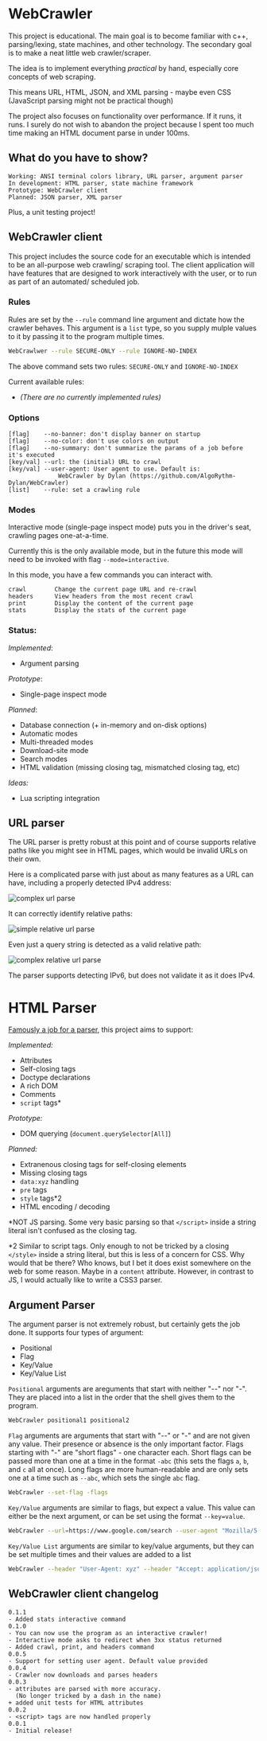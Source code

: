 # WebCrawler
This project is educational. The main goal
is to become familiar with c++, parsing/lexing,
state machines, and other technology. The
secondary goal is to make a neat little web
crawler/scraper.

The idea is to implement everything *practical*
by hand, especially core concepts of web scraping.

This means URL, HTML, JSON, and XML parsing -
maybe even CSS (JavaScript parsing might not
be practical though)

The project also focuses on functionality over
performance. If it runs, it runs. I surely
do not wish to abandon the project because I
spent too much time making an HTML document parse
in under 100ms.

## What do you have to show?

```
Working: ANSI terminal colors library, URL parser, argument parser
In development: HTML parser, state machine framework
Prototype: WebCrawler client
Planned: JSON parser, XML parser
```

Plus, a unit testing project!

## WebCrawler client
This project includes the source code for an executable
which is intended to be an all-purpose web crawling/
scraping tool. The client application will have features
that are designed to work interactively with the user,
or to run as part of an automated/ scheduled job.

### Rules
Rules are set by the `--rule` command line argument and
dictate how the crawler behaves. This argument is a `list`
type, so you supply mulple values to it by passing it
to the program multiple times.

```sh
WebCrawlwer --rule SECURE-ONLY --rule IGNORE-NO-INDEX
```

The above command sets two rules: `SECURE-ONLY` and `IGNORE-NO-INDEX`

Current available rules:
- *(There are no currently implemented rules)*

### Options
```
[flag]    --no-banner: don't display banner on startup
[flag]    --no-color: don't use colors on output
[flag]    --no-summary: don't summarize the params of a job before it's executed
[key/val] --url: the (initial) URL to crawl
[key/val] --user-agent: User agent to use. Default is:
              WebCrawler by Dylan (https://github.com/AlgoRythm-Dylan/WebCrawler)
[list]    --rule: set a crawling rule
```

### Modes

Interactive mode (single-page inspect mode) puts you in
the driver's seat, crawling pages one-at-a-time.

Currently this is the only available mode, but in the
future this mode will need to be invoked with flag
`--mode=interactive`.

In this mode, you have a few commands you can interact
with.

```
crawl        Change the current page URL and re-crawl
headers      View headers from the most recent crawl
print        Display the content of the current page
stats        Display the stats of the current page
```

### Status:

*Implemented*:
- Argument parsing

*Prototype*:
- Single-page inspect mode

*Planned*:
- Database connection (+ in-memory and on-disk options)
- Automatic modes
- Multi-threaded modes
- Download-site mode
- Search modes
- HTML validation (missing closing tag, mismatched closing tag, etc)

*Ideas:*
- Lua scripting integration

## URL parser
The URL parser is pretty robust at this point
and of course supports relative paths like you might
see in HTML pages, which would be invalid URLs on
their own.

Here is a complicated parse with just about
as many features as a URL can have, including
a properly detected IPv4 address:

![complex url parse](docs/complex%20url%20parse.jpg)

It can correctly identify relative paths:

![simple relative url parse](docs/simple%20relative%20parse.jpg)

Even just a query string is detected as a
valid relative path:

![complex relative url parse](docs/difficult%20relative%20parse.jpg)

The parser supports detecting IPv6, but does not
validate it as it does IPv4.

# HTML Parser
[Famously a job for a parser](https://stackoverflow.com/questions/1732348/regex-match-open-tags-except-xhtml-self-contained-tags/1732454?ref=blog.codinghorror.com#1732454),
this project aims to support:

*Implemented:*
- Attributes
- Self-closing tags
- Doctype declarations
- A rich DOM
- Comments
- `script` tags*

*Prototype:*
- DOM querying (`document.querySelector[All]`)

*Planned:*
- Extranenous closing tags for self-closing elements
- Missing closing tags
- `data:xyz` handling
- `pre` tags
- `style` tags*2
- HTML encoding / decoding

*NOT JS parsing. Some very basic parsing so
that `</script>` inside a string literal
isn't confused as the closing tag.

*2 Similar to script tags. Only enough to
not be tricked by a closing `</style>` inside
a string literal, but this is less of a concern
for CSS. Why would that be there? Who knows,
but I bet it does exist somewhere on the web for
some reason. Maybe in a `content` attribute.
However, in contrast to JS, I would actually
like to write a CSS3 parser.

## Argument Parser
The argument parser is not extremely robust, but
certainly gets the job done. It supports four types
of argument:

- Positional
- Flag
- Key/Value
- Key/Value List

`Positional` arguments are areguments that start with
neither "--" nor "-". They are placed into a list in the
order  that the shell gives them to the program.

```sh
WebCrawler positional1 positional2
```

`Flag` arguments are arguments that start with "--" or
"-" and are not given any value. Their presence or absence
is the only important factor. Flags starting with "-" are
"short flags" - one character each. Short flags can be passed
more than one at a time in the format `-abc` (this sets the
flags `a`, `b`, and `c` all at once). Long flags are more
human-readable and are only sets one at a time such as
`--abc`, which sets the single `abc` flag.

```sh
WebCrawler --set-flag -flags
```

`Key/Value` arguments are similar to flags, but expect a
value. This value can either be the next argument, or
can be set using the format `--key=value`.

```sh
WebCrawler --url=https://www.google.com/search --user-agent "Mozilla/5.0 (Windows NT 10.0; Win64; x64) AppleWebKit/537.36 (KHTML, like Gecko) Chrome/119.0.0.0 Safari/537.36"
```

`Key/Value List` arguments are similar to key/value arguments,
but they can be set multiple times and their values are added
to a list

```sh
WebCrawler --header "User-Agent: xyz" --header "Accept: application/json"
```

## WebCrawler client changelog
```
0.1.1
- Added stats interactive command
0.1.0
- You can now use the program as an interactive crawler!
- Interactive mode asks to redirect when 3xx status returned
- Added crawl, print, and headers command
0.0.5
- Support for setting user agent. Default value provided
0.0.4
- Crawler now downloads and parses headers
0.0.3
- attributes are parsed with more accuracy.
  (No longer tricked by a dash in the name)
+ added unit tests for HTML attributes
0.0.2
- <script> tags are now handled properly
0.0.1
- Initial release!
```